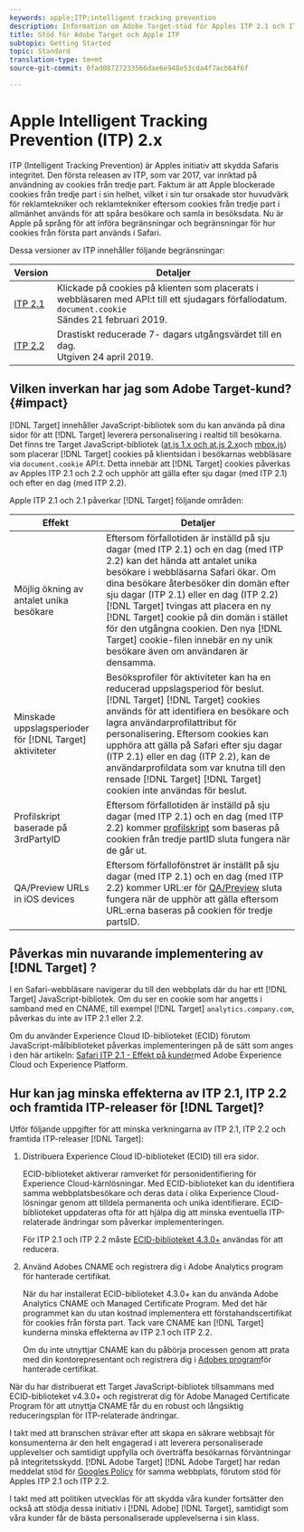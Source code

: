 ```yaml
---
keywords: apple;ITP;intelligent tracking prevention
description: Information om Adobe Target-stöd för Apples ITP 2.1 och ITP 2.2 via Experience Cloud ID-biblioteket (ECID) 4.3.
title: Stöd för Adobe Target och Apple ITP
subtopic: Getting Started
topic: Standard
translation-type: tm+mt
source-git-commit: 0fad08727233566dae6e948e53cda4f7acb64f6f

---
```



# Apple Intelligent Tracking Prevention (ITP) 2.x

ITP (Intelligent Tracking Prevention) är Apples initiativ att skydda Safaris integritet. Den första releasen av ITP, som var 2017, var inriktad på användning av cookies från tredje part. Faktum är att Apple blockerade cookies från tredje part i sin helhet, vilket i sin tur orsakade stor huvudvärk för reklamtekniker och reklamtekniker eftersom cookies från tredje part i allmänhet används för att spåra besökare och samla in besöksdata. Nu är Apple på språng för att införa begränsningar och begränsningar för hur cookies från första part används i Safari.

Dessa versioner av ITP innehåller följande begränsningar:

| Version | Detaljer |
| --- | --- |
| [ITP 2.1](https://webkit.org/blog/8613/intelligent-tracking-prevention-2-1/) | Klickade på cookies på klienten som placerats i webbläsaren med API:t till ett sjudagars förfallodatum. `document.cookie`<br>Sändes 21 februari 2019. |
| [ITP 2.2](https://webkit.org/blog/8828/intelligent-tracking-prevention-2-2/) | Drastiskt reducerade 7- dagars utgångsvärdet till en dag.<br>Utgiven 24 april 2019. |

## Vilken inverkan har jag som Adobe Target-kund? {#impact}

[!DNL Target] innehåller JavaScript-bibliotek som du kan använda på dina sidor för att [!DNL Target] leverera personalisering i realtid till besökarna. Det finns tre Target JavaScript-bibliotek ([at.js 1.x och at.js 2.x](/help/c-implementing-target/c-implementing-target-for-client-side-web/c-how-atjs-works/how-atjs-works.md)och [mbox.js](/help/c-implementing-target/c-implementing-target-for-client-side-web/t-mbox-download/mbox-download.md)) som placerar [!DNL Target] cookies på klientsidan i besökarnas webbläsare via `document.cookie` API:t. Detta innebär att [!DNL Target] cookies påverkas av Apples ITP 2.1 och 2.2 och upphör att gälla efter sju dagar (med ITP 2.1) och efter en dag (med ITP 2.2).

Apple ITP 2.1 och 2.1 påverkar [!DNL Target] följande områden:

| Effekt | Detaljer |
| --- | --- |
| Möjlig ökning av antalet unika besökare | Eftersom förfallotiden är inställd på sju dagar (med ITP 2.1) och en dag (med ITP 2.2) kan det hända att antalet unika besökare i webbläsarna Safari ökar. Om dina besökare återbesöker din domän efter sju dagar (ITP 2.1) eller en dag (ITP 2.2) [!DNL Target] tvingas att placera en ny [!DNL Target] cookie på din domän i stället för den utgångna cookien. Den nya [!DNL Target] cookie-filen innebär en ny unik besökare även om användaren är densamma. |
| Minskade uppslagsperioder för [!DNL Target] aktiviteter | Besöksprofiler för aktiviteter kan ha en reducerad uppslagsperiod för beslut. [!DNL Target] [!DNL Target] cookies används för att identifiera en besökare och lagra användarprofilattribut för personalisering. Eftersom cookies kan upphöra att gälla på Safari efter sju dagar (ITP 2.1) eller en dag (ITP 2.2), kan de användarprofildata som var knutna till den rensade [!DNL Target] [!DNL Target] cookien inte användas för beslut. |
| Profilskript baserade på 3rdPartyID | Eftersom förfallotiden är inställd på sju dagar (med ITP 2.1) och en dag (med ITP 2.2) kommer [profilskript](/help/c-target/c-visitor-profile/profile-parameters.md) som baseras på cookien från tredje partID sluta fungera när de går ut. |
| QA/Preview URLs in iOS devices | Eftersom förfallofönstret är inställt på sju dagar (med ITP 2.1) och en dag (med ITP 2.2) kommer URL:er för [QA/Preview](/help/c-activities/c-activity-qa/activity-qa.md) sluta fungera när de upphör att gälla eftersom URL:erna baseras på cookien för tredje partsID. |

## Påverkas min nuvarande implementering av [!DNL Target] ?

I en Safari-webbläsare navigerar du till den webbplats där du har ett [!DNL Target] JavaScript-bibliotek. Om du ser en cookie som har angetts i samband med en CNAME, till exempel [!DNL Target] `analytics.company.com`, påverkas du inte av ITP 2.1 eller 2.2.

Om du använder Experience Cloud ID-biblioteket (ECID) förutom JavaScript-målbiblioteket påverkas implementeringen på de sätt som anges i den här artikeln: [Safari ITP 2.1 - Effekt på kunder](https://medium.com/adobetech/safari-itp-2-1-impact-on-adobe-experience-cloud-customers-9439cecb55ac)med Adobe Experience Cloud och Experience Platform.

## Hur kan jag minska effekterna av ITP 2.1, ITP 2.2 och framtida ITP-releaser för [!DNL Target]?

Utför följande uppgifter för att minska verkningarna av ITP 2.1, ITP 2.2 och framtida ITP-releaser [!DNL Target]:

1. Distribuera Experience Cloud ID-biblioteket (ECID) till era sidor.

   ECID-biblioteket aktiverar ramverket för personidentifiering för Experience Cloud-kärnlösningar. Med ECID-biblioteket kan du identifiera samma webbplatsbesökare och deras data i olika Experience Cloud-lösningar genom att tilldela permanenta och unika identifierare. ECID-biblioteket uppdateras ofta för att hjälpa dig att minska eventuella ITP-relaterade ändringar som påverkar implementeringen.

   För ITP 2.1 och ITP 2.2 måste [ECID-biblioteket 4.3.0+](https://docs.adobe.com/content/help/en/id-service/using/release-notes/release-notes.html) användas för att reducera.

1. Använd Adobes CNAME och registrera dig i Adobe Analytics program för hanterade certifikat.

   När du har installerat ECID-biblioteket 4.3.0+ kan du använda Adobe Analytics CNAME och Managed Certificate Program. Med det här programmet kan du utan kostnad implementera ett förstahandscertifikat för cookies från första part. Tack vare CNAME kan [!DNL Target] kunderna minska effekterna av ITP 2.1 och ITP 2.2.

   Om du inte utnyttjar CNAME kan du påbörja processen genom att prata med din kontorepresentant och registrera dig i [Adobes program](https://docs.adobe.com/content/help/en/core-services/interface/ec-cookies/cookies-first-party.html#adobe-managed-certificate-program)för hanterade certifikat.

När du har distribuerat ett Target JavaScript-bibliotek tillsammans med ECID-biblioteket v4.3.0+ och registrerat dig för Adobe Managed Certificate Program för att utnyttja CNAME får du en robust och långsiktig reduceringsplan för ITP-relaterade ändringar.

I takt med att branschen strävar efter att skapa en säkrare webbsajt för konsumenterna är den helt engagerad i att leverera personaliserade upplevelser och samtidigt uppfylla och överträffa besökarnas förväntningar på integritetsskydd. [!DNL Adobe Target] [!DNL Adobe Target] har redan meddelat stöd för [Googles Policy](/help/c-implementing-target/c-considerations-before-you-implement-target/c-privacy/google-chrome-samesite-cookie-policies.md) för samma webbplats, förutom stöd för Apples ITP 2.1 och ITP 2.2.

I takt med att politiken utvecklas för att skydda våra kunder fortsätter den också att stödja dessa initiativ i [!DNL Adobe] [!DNL Target], samtidigt som våra kunder får de bästa personaliserade upplevelserna i sin klass.
